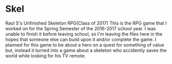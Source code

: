 # Skel
Raul S's Unfinished Skeleton RPG(Class of 2017)
This is the RPG game that I worked on for the Spring Semester of the 2016-2017 school year. I was unable to finish it before leaving school, so I'm leaving the files here in the hopes that someone else can build upon it and/or complete the game. I planned for this game to be about a hero on a quest for something of value but, instead it turned into a game about a skeleton who accidently saves the world while looking for his TV remote.
